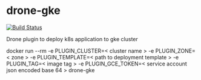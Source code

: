 # drone-gke
[![Build Status](https://drone.lamth.info/api/badges/Tran-Hoang-Lam/drone-gke/status.svg)](https://drone.lamth.info/Tran-Hoang-Lam/drone-gke)

Drone plugin to deploy k8s application to gke cluster

docker run --rm -e PLUGIN_CLUSTER=< cluster name > -e PLUGIN_ZONE=< zone > -e PLUGIN_TEMPLATE=< path to deployment template > -e PLUGIN_TAG=< image tag > -e PLUGIN_GCE_TOKEN=< service account json encoded base 64 > drone-gke
